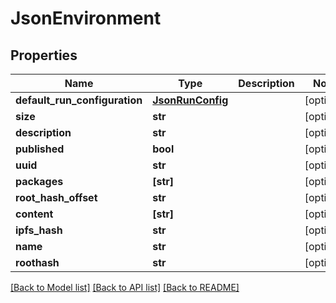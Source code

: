 # JsonEnvironment


## Properties
Name | Type | Description | Notes
------------ | ------------- | ------------- | -------------
**default_run_configuration** | [**JsonRunConfig**](JsonRunConfig.md) |  | [optional] 
**size** | **str** |  | [optional] 
**description** | **str** |  | [optional] 
**published** | **bool** |  | [optional] 
**uuid** | **str** |  | [optional] 
**packages** | **[str]** |  | [optional] 
**root_hash_offset** | **str** |  | [optional] 
**content** | **[str]** |  | [optional] 
**ipfs_hash** | **str** |  | [optional] 
**name** | **str** |  | [optional] 
**roothash** | **str** |  | [optional] 

[[Back to Model list]](../README.md#documentation-for-models) [[Back to API list]](../README.md#documentation-for-api-endpoints) [[Back to README]](../README.md)


